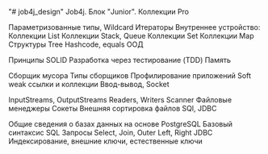 "# job4j_design"
Job4j. Блок "Junior".
Коллекции Pro

Параметризованные типы, Wildcard
Итераторы
Внутреннее устройство:
Коллекции List
Коллекции Stack, Queue
Коллекции Set
Коллекции Map
Структуры Tree
Hashcode, equals
ООД

Принципы SOLID
Разработка через тестирование (TDD)
Память

Cборщик мусора
Типы сборщиков
Профилирование приложений
Soft weak ссылки и коллекции
Ввод-вывод, Socket

InputStreams, OutputStreams
Readers, Writers
Scanner
Файловые менеджеры
Сокеты
Внешняя сортировка файлов
SQl, JDBC

Общие сведения о базах данных на основе PostgreSQL
Базовый синтаксис SQL
Запросы Select, Join, Outer Left, Right
JDBC
Индексирование, внешние ключи, естественные ключи